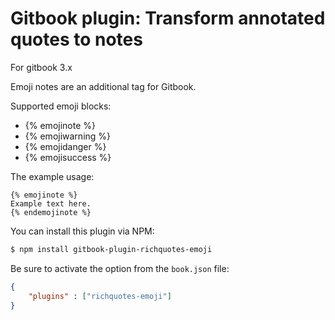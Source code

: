 Gitbook plugin: Transform annotated quotes to notes
==============

For gitbook 3.x

Emoji notes are an additional tag for Gitbook.

Supported emoji blocks:

- {% emojinote %}
- {% emojiwarning %}
- {% emojidanger %}
- {% emojisuccess %}

The example usage:

```
{% emojinote %}
Example text here.
{% endemojinote %}
```


You can install this plugin via NPM:

```bash
$ npm install gitbook-plugin-richquotes-emoji
```

Be sure to activate the option from the `book.json` file:

```json
{
    "plugins" : ["richquotes-emoji"]
}
```
